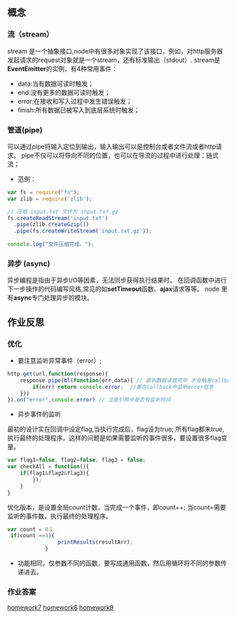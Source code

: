 ## 概念 
### 流（stream）
stream 是一个抽象接口,node中有很多对象实现了该接口，例如，对http服务器发起请求的request对象就是一个stream，还有标准输出（stdout）.
stream是**EventEmitter**的实例，有4种常用事件：
- data:当有数据可读时触发；
- end:没有更多的数据可读时触发；
- error:在接收和写入过程中发生错误触发；
- finish:所有数据已被写入到底层系统时触发；

### 管道(pipe)
可以通过pipe将输入定位到输出，输入输出可以是控制台或者文件流或者http请求。
pipe不仅可以将导向不同的位置，也可以在导流的过程中进行处理：链式流；
- 范例：
```javascript
var fs = require("fs");
var zlib = require('zlib');

// 压缩 input.txt 文件为 input.txt.gz
fs.createReadStream('input.txt')
  .pipe(zlib.createGzip())
  .pipe(fs.createWriteStream('input.txt.gz'));
  
console.log("文件压缩完成。");
```
### 异步 (async)
异步编程是指由于异步I/O等因素，无法同步获得执行结果时， 在回调函数中进行下一步操作的代码编写风格,常见的如**setTimeout**函数、**ajax**请求等等。
node 里有**async**专门处理异步的模块。


## 作业反思
### 优化
- 要注意监听异常事件（error）;
```javascript
http.get(url,function(response){
    response.pipe(bl(function(err,data){ // 直到数据读取完毕 才会触发callback
        if(err) return console.error;  //要在callback中监听error信息
    }))   
}).on("error",console.error) // 注意引用中是否有监听时间
```
- 异步事件的监听

最初的设计实在回调中设定flag,当执行完成后，flag设为true;
所有flag都未true,执行最终的处理程序。这样的问题是如果需要监听的事件很多，要设置很多flag变量。
```javascript
var flag1=false, flag2=false, flag3 = false;
var checkAll = function(){
    if(flag1&flag2&flag3){
        });
    }
}
```
优化版本，是设置全局count计数，当完成一个事件，即count++;
当count=需要监听的事件数，执行最终的处理程序。
```javascript
var count = 0；
 if(count ==3){
                printResults(resultArr);
            }
```

- 功能相同，仅参数不同的函数，要写成通用函数，然后用循环将不同的参数传递进去。

### 作业答案
[homework7](https://github.com/siqiyaoyao/learnyounodePractice/blob/master/exercise7/http.js)
[homework8](https://github.com/siqiyaoyao/learnyounodePractice/blob/master/exercise7/exercise8.js)
[homework9](https://github.com/siqiyaoyao/learnyounodePractice/blob/master/exercise7/e9re.js)
